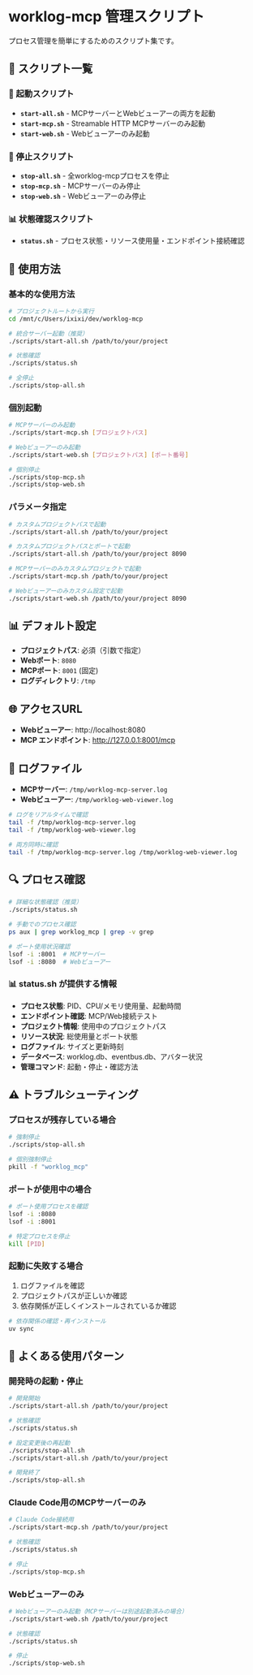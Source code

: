 # worklog-mcp 管理スクリプト

プロセス管理を簡単にするためのスクリプト集です。

## 📁 スクリプト一覧

### 🚀 起動スクリプト

- **`start-all.sh`** - MCPサーバーとWebビューアーの両方を起動
- **`start-mcp.sh`** - Streamable HTTP MCPサーバーのみ起動
- **`start-web.sh`** - Webビューアーのみ起動

### 🛑 停止スクリプト

- **`stop-all.sh`** - 全worklog-mcpプロセスを停止
- **`stop-mcp.sh`** - MCPサーバーのみ停止
- **`stop-web.sh`** - Webビューアーのみ停止

### 📊 状態確認スクリプト

- **`status.sh`** - プロセス状態・リソース使用量・エンドポイント接続確認

## 🔧 使用方法

### 基本的な使用方法

```bash
# プロジェクトルートから実行
cd /mnt/c/Users/ixixi/dev/worklog-mcp

# 統合サーバー起動（推奨）
./scripts/start-all.sh /path/to/your/project

# 状態確認
./scripts/status.sh

# 全停止
./scripts/stop-all.sh
```

### 個別起動

```bash
# MCPサーバーのみ起動
./scripts/start-mcp.sh [プロジェクトパス]

# Webビューアーのみ起動
./scripts/start-web.sh [プロジェクトパス] [ポート番号]

# 個別停止
./scripts/stop-mcp.sh
./scripts/stop-web.sh
```

### パラメータ指定

```bash
# カスタムプロジェクトパスで起動
./scripts/start-all.sh /path/to/your/project

# カスタムプロジェクトパスとポートで起動
./scripts/start-all.sh /path/to/your/project 8090

# MCPサーバーのみカスタムプロジェクトで起動
./scripts/start-mcp.sh /path/to/your/project

# Webビューアーのみカスタム設定で起動
./scripts/start-web.sh /path/to/your/project 8090
```

## 📊 デフォルト設定

- **プロジェクトパス**: 必須（引数で指定）
- **Webポート**: `8080`
- **MCPポート**: `8001` (固定)
- **ログディレクトリ**: `/tmp`

## 🌐 アクセスURL

- **Webビューアー**: http://localhost:8080
- **MCP エンドポイント**: http://127.0.0.1:8001/mcp

## 📝 ログファイル

- **MCPサーバー**: `/tmp/worklog-mcp-server.log`
- **Webビューアー**: `/tmp/worklog-web-viewer.log`

```bash
# ログをリアルタイムで確認
tail -f /tmp/worklog-mcp-server.log
tail -f /tmp/worklog-web-viewer.log

# 両方同時に確認
tail -f /tmp/worklog-mcp-server.log /tmp/worklog-web-viewer.log
```

## 🔍 プロセス確認

```bash
# 詳細な状態確認（推奨）
./scripts/status.sh

# 手動でのプロセス確認
ps aux | grep worklog_mcp | grep -v grep

# ポート使用状況確認
lsof -i :8001  # MCPサーバー
lsof -i :8080  # Webビューアー
```

### 📊 status.sh が提供する情報

- **プロセス状態**: PID、CPU/メモリ使用量、起動時間
- **エンドポイント確認**: MCP/Web接続テスト
- **プロジェクト情報**: 使用中のプロジェクトパス
- **リソース状況**: 総使用量とポート状態  
- **ログファイル**: サイズと更新時刻
- **データベース**: worklog.db、eventbus.db、アバター状況
- **管理コマンド**: 起動・停止・確認方法

## ⚠️ トラブルシューティング

### プロセスが残存している場合

```bash
# 強制停止
./scripts/stop-all.sh

# 個別強制停止
pkill -f "worklog_mcp"
```

### ポートが使用中の場合

```bash
# ポート使用プロセスを確認
lsof -i :8080
lsof -i :8001

# 特定プロセスを停止
kill [PID]
```

### 起動に失敗する場合

1. ログファイルを確認
2. プロジェクトパスが正しいか確認
3. 依存関係が正しくインストールされているか確認

```bash
# 依存関係の確認・再インストール
uv sync
```

## 🎯 よくある使用パターン

### 開発時の起動・停止

```bash
# 開発開始
./scripts/start-all.sh /path/to/your/project

# 状態確認
./scripts/status.sh

# 設定変更後の再起動
./scripts/stop-all.sh
./scripts/start-all.sh /path/to/your/project

# 開発終了
./scripts/stop-all.sh
```

### Claude Code用のMCPサーバーのみ

```bash
# Claude Code接続用
./scripts/start-mcp.sh /path/to/your/project

# 状態確認
./scripts/status.sh

# 停止
./scripts/stop-mcp.sh
```

### Webビューアーのみ

```bash
# Webビューアーのみ起動（MCPサーバーは別途起動済みの場合）
./scripts/start-web.sh /path/to/your/project

# 状態確認
./scripts/status.sh

# 停止
./scripts/stop-web.sh
```